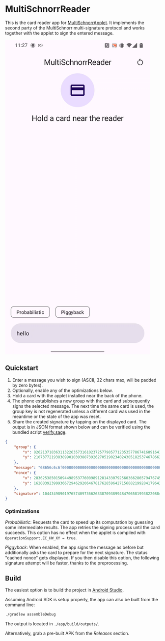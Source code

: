# MultiSchnorrReader

This is the card reader app for [MultiSchnorrApplet](https://github.com/jjanku/MultiSchnorrApplet). It implements the second party of the MultiSchnorr multi-signature protocol and works together with the applet to sign the entered message.

![App demo](docs/res/demo.gif)

## Quickstart

1. Enter a message you wish to sign (ASCII, 32 chars max, will be padded by zero bytes).
2. Optionally, enable any of the optimizations below.
3. Hold a card with the applet installed near the back of the phone.
4. The phone establishes a new group with the card and subsequently signs the selected message. The next time the same card is used, the group key is not regenerated unless a different card was used in the meantime or the state of the app was reset.
5. Share the created signature by tapping on the displayed card. The output is in JSON format shown below and can be verified using the bundled script [verify.sage](./verify.sage).

```json
{
    "group": {
        "x": 82621371836311322635731610237257798577123535778674168916413120265184559472745,
        "y": 21073772193838990103938873926270519023402430518253746786624584882368307768791
    },
    "message": "68656c6c6f000000000000000000000000000000000000000000000000000000",
    "nonce": {
        "x": 28362538501509449895377600989128143307925603662865794767456834195405898871613,
        "y": 16208392399936672946292064678176285964271568821992841796429050116123184365933
    },
    "signature": 104434989019765740973662633870938994847065819938220884369704931829053739864387
}
```

### Optimizations

_Probabilistic_: Requests the card to speed up its computation by guessing some intermediate results. The app retries the signing process until the card succeeds. This option has no effect when the applet is compiled with `OperationSupport.EC_HW_XY = true`.

_Piggyback_: When enabled, the app signs the message as before but additionally asks the card to prepare for the next signature. The status "cached nonce" gets displayed. If you then disable this option, the following signature attempt will be faster, thanks to the preprocessing.

## Build

The easiest option is to build the project in [Android Studio](https://developer.android.com/studio).

Assuming Android SDK is setup properly, the app can also be built from the command line:

```bash
./gradlew assembleDebug
```

The output is located in `./app/build/outputs/`.

Alternatively, grab a pre-built APK from the _Releases_ section.
